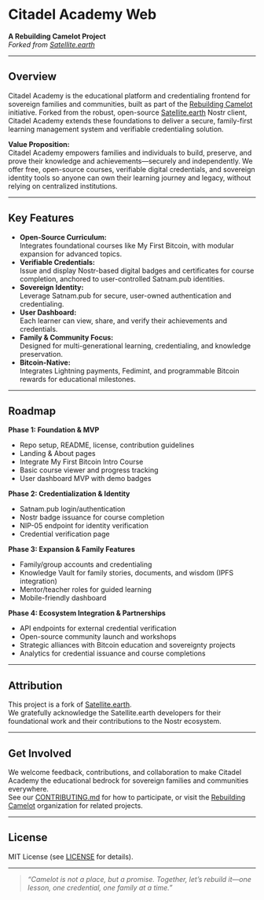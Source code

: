 # Citadel Academy Web

**A Rebuilding Camelot Project**  
_Forked from [Satellite.earth](https://github.com/lovvtide/satellite-web)_

---

## Overview

Citadel Academy is the educational platform and credentialing frontend for sovereign families and communities, built as part of the [Rebuilding Camelot](https://github.com/rebuilding-camelot) initiative. Forked from the robust, open-source [Satellite.earth](https://github.com/lovvtide/satellite-web) Nostr client, Citadel Academy extends these foundations to deliver a secure, family-first learning management system and verifiable credentialing solution.

**Value Proposition:**  
Citadel Academy empowers families and individuals to build, preserve, and prove their knowledge and achievements—securely and independently. We offer free, open-source courses, verifiable digital credentials, and sovereign identity tools so anyone can own their learning journey and legacy, without relying on centralized institutions.

---

## Key Features

- **Open-Source Curriculum:**  
  Integrates foundational courses like My First Bitcoin, with modular expansion for advanced topics.
- **Verifiable Credentials:**  
  Issue and display Nostr-based digital badges and certificates for course completion, anchored to user-controlled Satnam.pub identities.
- **Sovereign Identity:**  
  Leverage Satnam.pub for secure, user-owned authentication and credentialing.
- **User Dashboard:**  
  Each learner can view, share, and verify their achievements and credentials.
- **Family & Community Focus:**  
  Designed for multi-generational learning, credentialing, and knowledge preservation.
- **Bitcoin-Native:**  
  Integrates Lightning payments, Fedimint, and programmable Bitcoin rewards for educational milestones.

---

## Roadmap

**Phase 1: Foundation & MVP**
- Repo setup, README, license, contribution guidelines
- Landing & About pages
- Integrate My First Bitcoin Intro Course
- Basic course viewer and progress tracking
- User dashboard MVP with demo badges

**Phase 2: Credentialization & Identity**
- Satnam.pub login/authentication
- Nostr badge issuance for course completion
- NIP-05 endpoint for identity verification
- Credential verification page

**Phase 3: Expansion & Family Features**
- Family/group accounts and credentialing
- Knowledge Vault for family stories, documents, and wisdom (IPFS integration)
- Mentor/teacher roles for guided learning
- Mobile-friendly dashboard

**Phase 4: Ecosystem Integration & Partnerships**
- API endpoints for external credential verification
- Open-source community launch and workshops
- Strategic alliances with Bitcoin education and sovereignty projects
- Analytics for credential issuance and course completions

---

## Attribution

This project is a fork of [Satellite.earth](https://github.com/lovvtide/satellite-web).  
We gratefully acknowledge the Satellite.earth developers for their foundational work and their contributions to the Nostr ecosystem.

---

## Get Involved

We welcome feedback, contributions, and collaboration to make Citadel Academy the educational bedrock for sovereign families and communities everywhere.  
See our [CONTRIBUTING.md](./CONTRIBUTING.md) for how to participate, or visit the [Rebuilding Camelot](https://github.com/rebuilding-camelot) organization for related projects.

---

## License

MIT License (see [LICENSE](./LICENSE) for details).

---

> _“Camelot is not a place, but a promise. Together, let’s rebuild it—one lesson, one credential, one family at a time.”_
